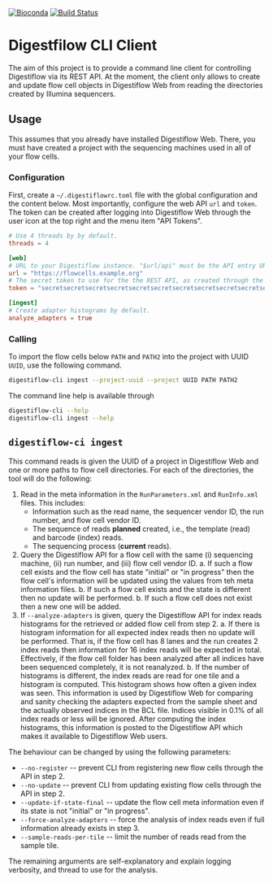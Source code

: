 [![Bioconda](https://img.shields.io/conda/dn/bioconda/digestiflow-cli.svg?label=Bioconda)](https://bioconda.github.io/recipes/digestiflow-cli/README.html)
[![Build Status](https://travis-ci.org/bihealth/digestiflow-cli.svg?branch=master)](https://travis-ci.org/bihealth/digestiflow-cli)

# Digestfilow CLI Client

The aim of this project is to provide a command line client for controlling Digestiflow via its REST API.
At the moment, the client only allows to create and update flow cell objects in Digestiflow Web from reading the directories created by Illumina sequencers.

## Usage

This assumes that you already have installed Digestiflow Web.
There, you must have created a project with the sequencing machines used in all of your flow cells.

### Configuration

First, create a `~/.digestiflowrc.toml` file with the global configuration and the content below.
Most importantly, configure the web API `url` and `token`.
The token can be created after logging into Digestiflow Web through the user icon at the top right and the menu item "API Tokens".

```toml
# Use 4 threads by by default.
threads = 4

[web]
# URL to your Digestiflow instance. "$url/api" must be the API entry URL.
url = "https://flowcells.example.org"
# The secret token to use for the the REST API, as created through the Web UI.
token = "secretsecretsecretsecretsecretsecretsecretsecretsecretsecretsecr"

[ingest]
# Create adapter histograms by default.
analyze_adapters = true
```

### Calling

To import the flow cells below `PATH` and `PATH2` into the project with UUID `UUID`, use the following command.

```bash
digestiflow-cli ingest --project-uuid --project UUID PATH PATH2
```

The command line help is available through

```bash
digestiflow-cli --help
digestiflow-cli ingest --help
```

## `digestiflow-ci ingest`

This command reads is given the UUID of a project in Digestiflow Web and one or more paths to flow cell directories.
For each of the directories, the tool will do the following:

1. Read in the meta information in the `RunParameters.xml` and `RunInfo.xml` files.
   This includes:
    - Information such as the read name, the sequencer vendor ID, the run number, and flow cell vendor ID.
    - The sequence of reads **planned** created, i.e., the template (read) and barcode (index) reads.
    - The sequencing process (**current** reads).
2. Query the Digestiflow API for a flow cell with the same (i) sequencing machine, (ii) run number, and (iii) flow cell vendor ID.
   a. If such a flow cell exists and the flow cell has state "initial" or "in progress" then the flow cell's information will be updated using the values from teh meta information files.
   b. If such a flow cell exists and the state is different then no update will be performed.
   b. If such a flow cell does not exist then a new one will be added.
3. If `--analyze-adapters` is given, query the Digestiflow API for index reads histograms for the retrieved or added flow cell from step 2.
   a. If there is histogram information for all expected index reads then no update will be performed.
      That is, if the flow cell has 8 lanes and the run creates 2 index reads then information for 16 index reads will be expected in total.
      Effectively, if the flow cell folder has been analyzed after all indices have been sequenced completely,  it is not reanalyzed.
   b. If the number of histograms is different, the index reads are read for one tile and a histogram is computed.
      This histogram shows how often a given index was seen.
      This information is used by Digestiflow Web for comparing and sanity checking the adapters expected from the sample sheet and the actually observed indices in the BCL file.
      Indices visible in 0.1% of all index reads or less will be ignored.
      After computing the index histograms, this information is posted to the Digestiflow API which makes it available to Digestiflow Web users.

The behaviour can be changed by using the following parameters:

- `--no-register` -- prevent CLI from registering new flow cells through the API in step 2.
- `--no-update` -- prevent CLI from updating existing flow cells through the API in step 2.
- `--update-if-state-final` -- update the flow cell meta information even if its state is not "initial" or "in progress".
- `--force-analyze-adapters` -- force the analysis of index reads even if full information already exists in step 3.
- `--sample-reads-per-tile` -- limit the number of reads read from the sample tile.

The remaining arguments are self-explanatory and explain logging verbosity, and thread to use for the analysis.
